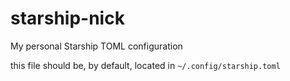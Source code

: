 # starship-nick
My personal Starship TOML configuration

this file should be, by default, located in `~/.config/starship.toml`
